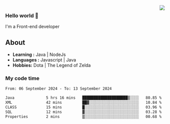 <img align='right' src="https://github-readme-stats.vercel.app/api?username=jumodada&show_icons=true&theme=vue">

### Hello world 👋

I'm a Front-end developer 
    
## About
-  **Learning :** Java | NodeJs
-  **Languages :** Javascript | Java
-  **Hobbies:** Dota | The Legend of Zelda

### My code time

<!--START_SECTION:waka-->

```txt
From: 06 September 2024 - To: 13 September 2024

Java              5 hrs 16 mins   ████████████████████▒░░░░   80.85 %
XML               42 mins         ██▓░░░░░░░░░░░░░░░░░░░░░░   10.84 %
CLASS             15 mins         █░░░░░░░░░░░░░░░░░░░░░░░░   03.96 %
SQL               12 mins         ▓░░░░░░░░░░░░░░░░░░░░░░░░   03.28 %
Properties        2 mins          ▒░░░░░░░░░░░░░░░░░░░░░░░░   00.68 %
```

<!--END_SECTION:waka-->
